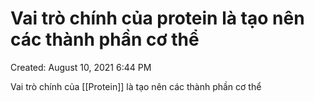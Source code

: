 # Vai trò chính của protein là tạo nên các thành phần cơ thể

Created: August 10, 2021 6:44 PM

Vai trò chính của [[Protein]] là tạo nên các thành phần cơ thể